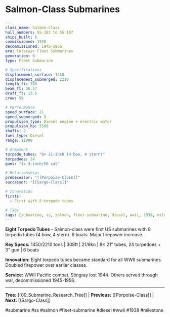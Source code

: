 # Salmon-Class Submarines

```yaml
---
class_name: Salmon-Class
hull_numbers: SS-182 to SS-187
ships_built: 6
commissioned: 1938
decommissioned: 1945-1956
era: Interwar Fleet Submarines
generation: 6
type: Fleet Submarine

# Specifications
displacement_surface: 1450
displacement_submerged: 2210
length_ft: 308
beam_ft: 26.17
draft_ft: 13.5
crew: 59

# Performance
speed_surface: 21
speed_submerged: 9
propulsion_type: Diesel engine + electric motor
propulsion_hp: 5500
shafts: 2
fuel_type: Diesel
range: 11000

# Armament
torpedo_tubes: "8× 21-inch (4 bow, 4 stern)"
torpedoes: 24
guns: "1× 3-inch/50 cal"

# Relationships
predecessor: "[[Porpoise-Class]]"
successor: "[[Sargo-Class]]"

# Innovation
firsts:
  - First with 8 torpedo tubes

# Tags
tags: [submarine, ss, salmon, fleet-submarine, diesel, wwii, 1938, milestone]
---
```

**Eight Torpedo Tubes** - Salmon-class were first US submarines with 8 torpedo tubes (4 bow, 4 stern). 6 boats. Major firepower increase.

**Key Specs:** 1450/2210 tons | 308ft | 21/9kn | 8× 21" tubes, 24 torpedoes + 3" gun | 6 boats

**Innovation:** Eight torpedo tubes became standard for all WWII submarines. Doubled firepower over earlier classes.

**Service:** WWII Pacific combat. Stingray lost 1944. Others served through war, decommissioned 1945-1956.

---
**Tree:** [[00_Submarine_Research_Tree]] | **Previous:** [[Porpoise-Class]] | **Next:** [[Sargo-Class]]

#submarine #ss #salmon #fleet-submarine #diesel #wwii #1938 #milestone
